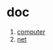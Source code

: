 # doc
1. [computer](https://github.com/sherry-huang/test.github.io/blob/master/FiCo/overview.md)
2. [net](https://github.com/sherry-huang/test.github.io/blob/master/VPC/overview)
